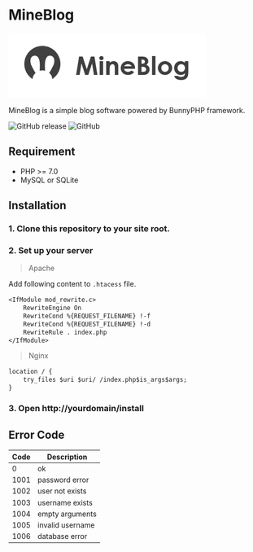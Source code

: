 # MineBlog

![MineBlog](static/img/mineblog.png?raw=true)

MineBlog is a simple blog software powered by BunnyPHP framework.

![GitHub release](https://img.shields.io/github/release/ivanlulyf/mineblog.svg?color=brightgreen)
![GitHub](https://img.shields.io/github/license/ivanlulyf/mineblog.svg?color=blue)

## Requirement

* PHP >= 7.0
* MySQL or SQLite

## Installation

### 1. Clone this repository to your site root.

### 2. Set up your server
> Apache

Add following content to ```.htacess``` file.

```
<IfModule mod_rewrite.c>
    RewriteEngine On
    RewriteCond %{REQUEST_FILENAME} !-f
    RewriteCond %{REQUEST_FILENAME} !-d
    RewriteRule . index.php
</IfModule>
```


> Nginx

```
location / {
    try_files $uri $uri/ /index.php$is_args$args;
}
```

### 3. Open http://yourdomain/install

## Error Code

|Code|Description|
|---|---|
|0|ok|
|1001|password error|
|1002|user not exists|
|1003|username exists|
|1004|empty arguments|
|1005|invalid username|
|1006|database error|